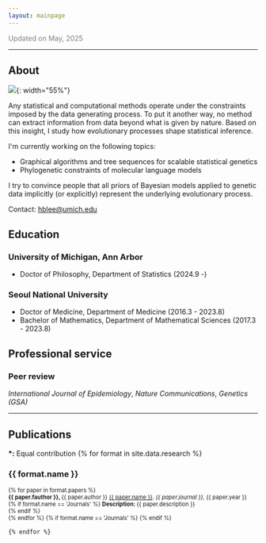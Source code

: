 ```yaml
---
layout: mainpage
---
```


<span style="color:grey">Updated on May, 2025</span>

___

## About
![](profile.jpg){: width="55%"}

Any statistical and computational methods operate under the constraints imposed by the data generating process.
To put it another way, no method can extract information from data beyond what is given by nature.
Based on this insight, I study how evolutionary processes shape statistical inference. 

I'm currently working on the following topics:
- Graphical algorithms and tree sequences for scalable statistical genetics
- Phylogenetic constraints of molecular language models

I try to convince people that all priors of Bayesian models applied to genetic data implicitly (or explicitly) represent the underlying evolutionary process.

Contact: <hblee@umich.edu>


## Education

### University of Michigan, Ann Arbor
- Doctor of Philosophy, Department of Statistics (2024.9 -)

### Seoul National University
- Doctor of Medicine, Department of Medicine (2016.3 - 2023.8)
- Bachelor of Mathematics, Department of Mathematical Sciences (2017.3 - 2023.8)

## Professional service
### Peer review
_International Journal of Epidemiology_,
_Nature Communications_,
_Genetics (GSA)_

---

## Publications

<ul style='list-style: none; padding: 0px;'>
    <b>*:</b> Equal contribution
	{% for format in site.data.research %}
		<li>
			<h3 class='pub-format'> {{ format.name }} </h3>
			<div class='pubbox-out'>
				<div class='pubbox-in'>
					<ul style='list-style: none; padding: 0px; font-size: 0.8em;'>
						{% for paper in format.papers %}
							<li>
								<b>
								{{ paper.fauthor }}, 
								</b>
								{{ paper.author }} 
								<a href='{{ paper.doi }}'>{{ paper.name }}</a>. 
								<i>{{ paper.journal }}</i>,
								{{ paper.year }}<br>
                                {% if format.name == 'Journals' %}
                                    <b>
                                    Description:
                                    </b>
                                    {{ paper.description }}
                                    <br>
                                {% endif %}
                                <br>
							</li>
						{% endfor %}
						{% if format.name == 'Journals' %}
						{% endif %}
					</ul>
				</div>
			</div>
		</li>
		
	{% endfor %}
</ul>
